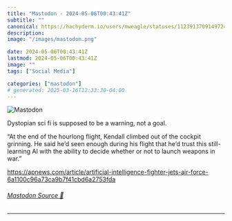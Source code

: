 ```yaml
---
title: "Mastodon - 2024-05-06T00:43:41Z"
subtitle: ""
canonical: https://hachyderm.io/users/mweagle/statuses/112391370914972474
description:
image: "/images/mastodon.png"

date: 2024-05-06T00:43:41Z
lastmod: 2024-05-06T00:43:41Z
image: ""
tags: ["Social Media"]

categories: ["mastodon"]
# generated: 2025-03-16T12:33:30-04:00
---
```

![Mastodon](/images/mastodon.png)

<p>Dystopian sci fi is supposed to be a warning, not a goal. </p><p>“At the end of the hourlong flight, Kendall climbed out of the cockpit grinning. He said he’d seen enough during his flight that he’d trust this still-learning AI with the ability to decide whether or not to launch weapons in war.”</p><p><a href="https://apnews.com/article/artificial-intelligence-fighter-jets-air-force-6a1100c96a73ca9b7f41cbd6a2753fda" target="_blank" rel="nofollow noopener noreferrer" translate="no"><span class="invisible">https://</span><span class="ellipsis">apnews.com/article/artificial-</span><span class="invisible">intelligence-fighter-jets-air-force-6a1100c96a73ca9b7f41cbd6a2753fda</span></a></p>


###### [Mastodon Source 🐘](https://hachyderm.io/@mweagle/112391370914972474)

___
